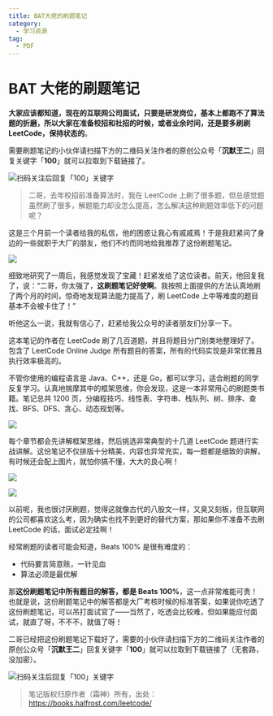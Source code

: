 ```yaml
---
title: BAT大佬的刷题笔记
category:
  - 学习资源
tag:
  - PDF
---
```


# BAT 大佬的刷题笔记

**大家应该都知道，现在的互联网公司面试，只要是研发岗位，基本上都跑不了算法题的折磨，所以大家在准备校招和社招的时候，或者业余时间，还是要多刷刷 LeetCode，保持状态的**。

需要刷题笔记的小伙伴请扫描下方的二维码关注作者的原创公众号「**沉默王二**」回复关键字「**100**」就可以拉取到下载链接了。

![扫码关注后回复「100」关键字](https://cdn.jsdelivr.net/gh/thinkingme/thinkingme.github.io@master/images/gongzhonghao.png)

> 二哥，去年校招前准备算法时，我在 LeetCode 上刷了很多题，但总感觉题虽然刷了很多，解题能力却没怎么提高，怎么解决这种刷题效率低下的问题呢？

这是三个月前一个读者给我的私信，他的困惑让我心有戚戚焉！于是我赶紧问了身边的一些就职于大厂的朋友，他们不约而同地给我推荐了这份刷题笔记。

![](https://upload-images.jianshu.io/upload_images/1179389-1a258005b1ace2ff?imageMogr2/auto-orient/strip%7CimageView2/2/w/1240)

细致地研究了一周后，我感觉发现了宝藏！赶紧发给了这位读者。前天，他回复我了，说：“二哥，你太强了，**这刷题笔记好使啊**。我按照上面提供的方法认真地刷了两个月的时间，惊奇地发现算法能力提高了，刷 LeetCode 上中等难度的题目基本不会被卡住了！”

听他这么一说，我就有信心了，赶紧给我公众号的读者朋友们分享一下。

这本笔记的作者在 LeetCode 刷了几百道题，并且将题目分门别类地整理好了。包含了 LeetCode Online Judge 所有题目的答案，所有的代码实现是非常优雅且执行效率极高的。

不管你使用的编程语言是 Java、C++，还是 Go，都可以学习，适合刷题的同学反复学习。认真地揣摩其中的框架思维，你会发现，这是一本非常用心的刷题类书籍。笔记总共 1200 页，分编程技巧、线性表、字符串、栈队列、树、排序、查找、BFS、DFS、贪心、动态规划等。

![](https://upload-images.jianshu.io/upload_images/1179389-5903188fb91d382a?imageMogr2/auto-orient/strip%7CimageView2/2/w/1240)

每个章节都会先讲解框架思维，然后挑选非常典型的十几道 LeetCode 题进行实战讲解。这份笔记不仅排版十分精美，内容也异常充实，每一题都是细致的讲解，有时候还会配上图片，就怕你搞不懂，大大的良心啊！

![](https://upload-images.jianshu.io/upload_images/1179389-38d3c702ad2c6db5?imageMogr2/auto-orient/strip%7CimageView2/2/w/1240)

![](https://upload-images.jianshu.io/upload_images/1179389-e69bdf5643318d02?imageMogr2/auto-orient/strip%7CimageView2/2/w/1240)

以前呢，我也很讨厌刷题，觉得这就像古代的八股文一样，又臭又刻板，但互联网的公司都喜欢这么考，因为确实也找不到更好的替代方案，那如果你不准备不去刷 LeetCode 的话，面试必定挂啊！

经常刷题的读者可能会知道，Beats 100% 是很有难度的：

- 代码要言简意赅，一针见血
- 算法必须是最优解

那**这份刷题笔记中所有题目的解答，都是 Beats 100%**，这一点非常难能可贵！也就是说，这份刷题笔记中的解答都是大厂考核时候的标准答案，如果说你吃透了这份刷题笔记，可以吊打面试官了——当然了，吃透会比较难，但如果能应付面试，就直了呀，不不不，就值了呀！

二哥已经把这份刷题笔记下载好了，需要的小伙伴请扫描下方的二维码关注作者的原创公众号「**沉默王二**」回复关键字「**100**」就可以拉取到下载链接了（无套路，没加密）。

![扫码关注后回复「100」关键字](https://cdn.jsdelivr.net/gh/thinkingme/thinkingme.github.io@master/images/gongzhonghao.png)

> 笔记版权归原作者（霜神）所有，出处：https://books.halfrost.com/leetcode/
